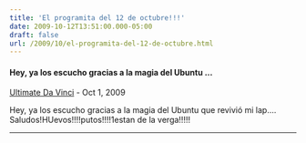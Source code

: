 ```yaml
---
title: 'El programita del 12 de octubre!!!'
date: 2009-10-12T13:51:00.000-05:00
draft: false
url: /2009/10/el-programita-del-12-de-octubre.html
---
```


#### Hey, ya los escucho gracias a la magia del Ubuntu ...
[Ultimate Da Vinci](https://draft.blogger.com/profile/04202663047308394461 "noreply@blogger.com") - <time datetime="2009-10-12T15:01:36.448-05:00">Oct 1, 2009</time>

Hey, ya los escucho gracias a la magia del Ubuntu que revivió mi lap.... Saludos!HUevos!!!!putos!!!!1estan de la verga!!!!!
<hr />
